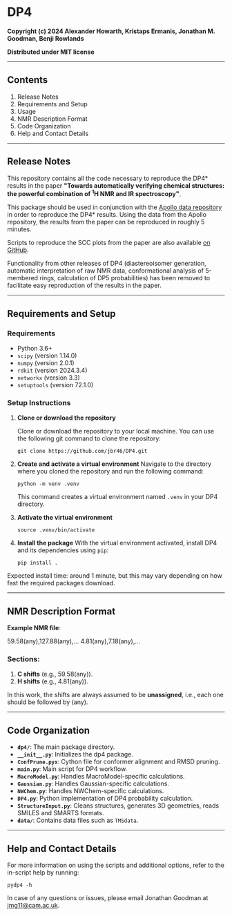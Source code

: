 # DP4

**Copyright (c) 2024 Alexander Howarth, Kristaps Ermanis, Jonathan M. Goodman, Benji Rowlands**

**Distributed under MIT license**

---

## Contents

1. Release Notes
2. Requirements and Setup
3. Usage
4. NMR Description Format
5. Code Organization
6. Help and Contact Details

---

## Release Notes

This repository contains all the code necessary to reproduce the DP4* results in
the paper **"Towards automatically verifying chemical structures: the powerful
combination of <sup>1</sup>H NMR and IR spectroscopy"**.

This package should be used in conjunction with the [Apollo data
repository](https://doi.org/10.17863/CAM.110235) in order to reproduce the DP4*
results. Using the data from the Apollo repository, the results from the paper
can be reproduced in roughly 5 minutes.

Scripts to reproduce the SCC plots from the paper are also available [on GitHub](https://github.com/Goodman-lab/SCC).

Functionality from other releases of DP4 (diastereoisomer generation, automatic
interpretation of raw NMR data, conformational analysis of 5-membered rings,
calculation of DP5 probabilities) has been removed to facilitate easy
reproduction of the results in the paper.

---

## Requirements and Setup

### Requirements

- Python 3.6+
- `scipy` (version 1.14.0)
- `numpy` (version 2.0.1)
- `rdkit` (version 2024.3.4)
- `networkx` (version 3.3)
- `setuptools` (version 72.1.0)

### Setup Instructions

1. **Clone or download the repository**

   Clone or download the repository to your local machine. You can use the following git command to clone the repository:
   ```
   git clone https://github.com/jbr46/DP4.git
   ```
2. **Create and activate a virtual environment**
   Navigate to the directory where you cloned the repository and run the following command:
   ```
   python -m venv .venv
   ```
   This command creates a virtual environment named `.venv` in your DP4 directory.
3. **Activate the virtual environment**
   ```
   source .venv/bin/activate
   ```
4. **Install the package**
   With the virtual environment activated, install DP4 and its dependencies using `pip`:
   ```
   pip install .
   ```
Expected install time: around 1 minute, but this may vary depending on how fast
the required packages download.

---

## NMR Description Format

**Example NMR file**:

59.58(any),127.88(any),...
4.81(any),7.18(any),...

### Sections:

1. **C shifts** (e.g., 59.58(any)).
2. **H shifts** (e.g., 4.81(any)).

In this work, the shifts are always assumed to be **unassigned**, i.e., each one should be followed by (any).

---

## Code Organization

- **`dp4/`**: The main package directory.
- **`__init__.py`**: Initializes the dp4 package.
- **`ConfPrune.pyx`**: Cython file for conformer alignment and RMSD pruning.
- **`main.py`**: Main script for DP4 workflow.
- **`MacroModel.py`**: Handles MacroModel-specific calculations.
- **`Gaussian.py`**: Handles Gaussian-specific calculations.
- **`NWChem.py`**: Handles NWChem-specific calculations.
- **`DP4.py`**: Python implementation of DP4 probability calculation.
- **`StructureInput.py`**: Cleans structures, generates 3D geometries, reads SMILES and SMARTS formats.
- **`data/`**: Contains data files such as `TMSdata`.

---

## Help and Contact Details

For more information on using the scripts and additional options, refer to the
in-script help by running:
```
pydp4 -h
```
In case of any questions or issues, please email Jonathan Goodman at
jmg11@cam.ac.uk.
